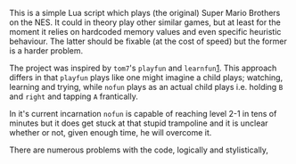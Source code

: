 This is a simple Lua script which plays (the original) Super Mario Brothers on the NES. It could in theory play other similar games, but at least for the moment it relies on hardcoded memory values and even specific heuristic behaviour. The latter should be fixable (at the cost of speed) but the former is a harder problem. 

The project was inspired by `tom7`'s `playfun` and `learnfun`[1](http://www.cs.cmu.edu/~tom7/mario/). This approach differs in that `playfun` plays like one might imagine a child plays; watching, learning and trying, while `nofun` plays as an actual child plays i.e. holding `B` and `right` and tapping `A` frantically.

In it's current incarnation `nofun` is capable of reaching level 2-1 in tens of minutes but it does get stuck at that stupid trampoline and it is unclear whether or not, given enough time, he will overcome it.

There are numerous problems with the code, logically and stylistically,
